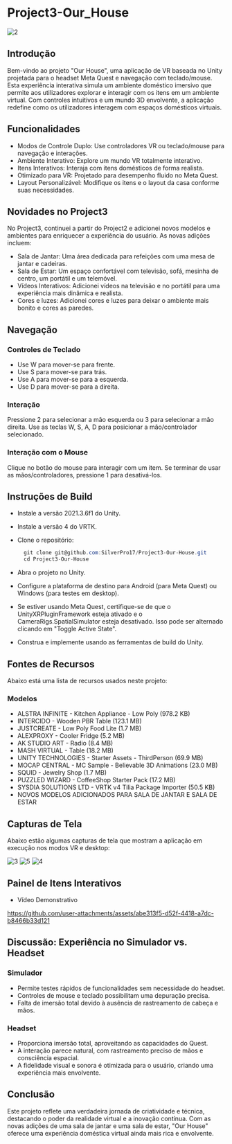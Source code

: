 # Project3-Our_House

![2](https://github.com/user-attachments/assets/ba7ba96e-c3eb-4f3d-9b7b-3f00578f7ddc)

## Introdução
Bem-vindo ao projeto "Our House", uma aplicação de VR baseada no Unity projetada para o headset Meta Quest e navegação com teclado/mouse. Esta experiência interativa simula um ambiente doméstico imersivo que permite aos utilizadores explorar e interagir com os itens em um ambiente virtual. Com controles intuitivos e um mundo 3D envolvente, a aplicação redefine como os utilizadores interagem com espaços domésticos virtuais.

## Funcionalidades
- Modos de Controle Duplo: Use controladores VR ou teclado/mouse para navegação e interações.
- Ambiente Interativo: Explore um mundo VR totalmente interativo.
- Itens Interativos: Interaja com itens domésticos de forma realista.
- Otimizado para VR: Projetado para desempenho fluido no Meta Quest.
- Layout Personalizável: Modifique os itens e o layout da casa conforme suas necessidades.

## Novidades no Project3
No Project3, continuei a partir do Project2 e adicionei novos modelos e ambientes para enriquecer a experiência do usuário. As novas adições incluem:
- Sala de Jantar: Uma área dedicada para refeições com uma mesa de jantar e cadeiras.
- Sala de Estar: Um espaço confortável com televisão, sofá, mesinha de centro, um portátil e um telemóvel.
- Vídeos Interativos: Adicionei vídeos na televisão e no portátil para uma experiência mais dinâmica e realista.
- Cores e luzes: Adicionei cores e luzes para deixar o ambiente mais bonito e cores as paredes.

## Navegação
### Controles de Teclado
- Use W para mover-se para frente.
- Use S para mover-se para trás.
- Use A para mover-se para a esquerda.
- Use D para mover-se para a direita.

### Interação
Pressione 2 para selecionar a mão esquerda ou 3 para selecionar a mão direita.
Use as teclas W, S, A, D para posicionar a mão/controlador selecionado.

### Interação com o Mouse
Clique no botão do mouse para interagir com um item.
Se terminar de usar as mãos/controladores, pressione 1 para desativá-los.

## Instruções de Build
- Instale a versão 2021.3.6f1 do Unity.

- Instale a versão 4 do VRTK.

- Clone o repositório:
  ```csharp
    git clone git@github.com:SilverPro17/Project3-Our-House.git
    cd Project3-Our-House
  ```

- Abra o projeto no Unity.

- Configure a plataforma de destino para Android (para Meta Quest) ou Windows (para testes em desktop).

- Se estiver usando Meta Quest, certifique-se de que o UnityXRPluginFramework esteja ativado e o CameraRigs.SpatialSimulator esteja desativado. Isso pode ser alternado clicando em "Toggle Active State".

- Construa e implemente usando as ferramentas de build do Unity.

## Fontes de Recursos
Abaixo está uma lista de recursos usados neste projeto:

### Modelos
- ALSTRA INFINITE - Kitchen Appliance - Low Poly (978.2 KB)
- INTERCIDO - Wooden PBR Table (123.1 MB)
- JUSTCREATE - Low Poly Food Lite (1.7 MB)
- ALEXPROXY - Cooler Fridge (5.2 MB)
- AK STUDIO ART - Radio (8.4 MB)
- MASH VIRTUAL - Table (18.2 MB)
- UNITY TECHNOLOGIES - Starter Assets - ThirdPerson (69.9 MB)
- MOCAP CENTRAL - MC Sample - Believable 3D Animations (23.0 MB)
- SQUID - Jewelry Shop (1.7 MB)
- PUZZLED WIZARD - CoffeeShop Starter Pack (17.2 MB)
- SYSDIA SOLUTIONS LTD - VRTK v4 Tilia Package Importer (50.5 KB)
- NOVOS MODELOS ADICIONADOS PARA SALA DE JANTAR E SALA DE ESTAR

## Capturas de Tela
Abaixo estão algumas capturas de tela que mostram a aplicação em execução nos modos VR e desktop:

![3](https://github.com/user-attachments/assets/e8c974fc-e569-4335-87e3-1aabb2fccffc)
![5](https://github.com/user-attachments/assets/0065f230-5e4c-4b81-a9d7-ce46f63f446f)
![4](https://github.com/user-attachments/assets/6ae3146f-3aa8-4637-a0df-a6c342fa6181)

## Painel de Itens Interativos
- Vídeo Demonstrativo
  
https://github.com/user-attachments/assets/abe313f5-d52f-4418-a7dc-b8466b33d121

## Discussão: Experiência no Simulador vs. Headset
### Simulador
- Permite testes rápidos de funcionalidades sem necessidade do headset.
- Controles de mouse e teclado possibilitam uma depuração precisa.
- Falta de imersão total devido à ausência de rastreamento de cabeça e mãos.
  
### Headset
- Proporciona imersão total, aproveitando as capacidades do Quest.
- A interação parece natural, com rastreamento preciso de mãos e consciência espacial.
- A fidelidade visual e sonora é otimizada para o usuário, criando uma experiência mais envolvente.
  
## Conclusão
Este projeto reflete uma verdadeira jornada de criatividade e técnica, destacando o poder da realidade virtual e a inovação contínua. Com as novas adições de uma sala de jantar e uma sala de estar, "Our House" oferece uma experiência doméstica virtual ainda mais rica e envolvente.
  
